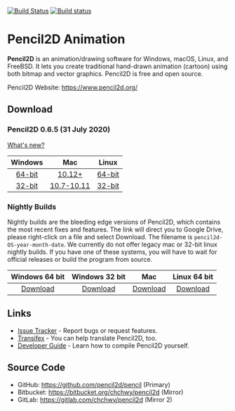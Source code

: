 
[![Build Status](https://travis-ci.org/pencil2d/pencil.svg?branch=master)](https://travis-ci.org/pencil2d/pencil)
[![Build status](https://ci.appveyor.com/api/projects/status/65p3ccmohnkmim4x?svg=true)](https://ci.appveyor.com/project/chchwy/pencil2d)

# Pencil2D Animation

**Pencil2D** is an animation/drawing software for Windows, macOS, Linux, and FreeBSD. It lets you create traditional hand-drawn animation (cartoon) using both bitmap and vector graphics. Pencil2D is free and open source.

Pencil2D Website: <https://www.pencil2d.org/>

## Download ###

### Pencil2D 0.6.5 (31 July 2020)

[What's new?](https://www.pencil2d.org/2020/07/pencil2d-0.6.5-release.html)

| Windows          | Mac                | Linux             |
| :--------------: | :----------------: | :---------------: |
| [64-bit][w64]    | [10.12+][mac]      | [64-bit][l64]     |
| [32-bit][w32]    | [10.7-10.11][macl] | [32-bit][l32]     |

[w64]: https://github.com/pencil2d/pencil/releases/download/v0.6.4/pencil2d-win64-0.6.5.zip
[w32]: https://github.com/pencil2d/pencil/releases/download/v0.6.4/pencil2d-win32-0.6.5.zip
[mac]: https://github.com/pencil2d/pencil/releases/download/v0.6.4/pencil2d-mac-0.6.5.zip
[macl]: https://github.com/pencil2d/pencil/releases/download/v0.6.4/pencil2d-mac-legacy-0.6.5.zip
[l64]: https://github.com/pencil2d/pencil/releases/download/v0.6.4/pencil2d-linux-amd64-0.6.5.AppImage
[l32]: https://github.com/pencil2d/pencil/releases/download/v0.6.4/pencil2D-linux-i386-0.6.5.AppImage

### Nightly Builds

Nightly builds are the bleeding edge versions of Pencil2D, which contains the most recent fixes and features.
The link will direct you to Google Drive, please right-click on a file and select Download. The filename is `pencil2d-OS-year-month-date`.
We currently do not offer legacy mac or 32-bit linux nightly builds. If you have one of these systems, you will have to wait for official releases or build the program from source.

| Windows 64 bit   | Windows 32 bit    | Mac             | Linux 64 bit      |
| :--------------: | :---------------: | :-------------: | :---------------: |
| [Download][4]    | [Download][5]     | [Download][6]   | [Download][7]     |

[4]: https://goo.gl/ZaYAtw
[5]: https://goo.gl/cKbtgM
[6]: https://goo.gl/WrAVu9
[7]: https://goo.gl/9TzYRV

## Links

* [Issue Tracker](https://github.com/pencil2d/pencil/issues) - Report bugs or request features.
* [Transifex](https://www.transifex.com/pencil2d/) - You can help translate Pencil2D, too.
* [Developer Guide](https://github.com/pencil2d/pencil/wiki) - Learn how to compile Pencil2D yourself.

## Source Code

* GitHub: <https://github.com/pencil2d/pencil> (Primary)
* Bitbucket: <https://bitbucket.org/chchwy/pencil2d> (Mirror)
* GitLab: <https://gitlab.com/chchwy/pencil2d> (Mirror 2)
